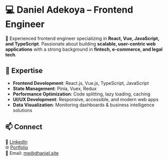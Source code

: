 # 💻 Daniel Adekoya – Frontend Engineer

🚀 Experienced frontend engineer specializing in **React, Vue, JavaScript, and TypeScript**. Passionate about building **scalable, user-centric web applications** with a strong background in **fintech, e-commerce, and legal tech**.

## 🔹 Expertise

- **Frontend Development**: React.js, Vue.js, TypeScript, JavaScript
- **State Management**: Pinia, Vuex, Redux
- **Performance Optimization**: Code splitting, lazy loading, caching
- **UI/UX Development**: Responsive, accessible, and modern web apps
- **Data Visualization**: Monitoring dashboards & business intelligence solutions

## 📫 Connect

🔗 [LinkedIn](https://www.linkedin.com/in/daniel-adekoya-010810192/)  
🌐 [Portfolio](https://www.dhaniel.site)  
📧 Email: me@dhaniel.site
